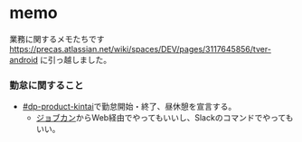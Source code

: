 # memo
業務に関するメモたちです
https://precas.atlassian.net/wiki/spaces/DEV/pages/3117645856/tver-android に引っ越しました。

### 勤怠に関すること
- [#dp-product-kintai](https://tver.enterprise.slack.com/archives/C01861ZEU4T)で勤怠開始・終了、昼休憩を宣言する。
  - [ジョブカン](https://ssl.jobcan.jp/employee)からWeb経由でやってもいいし、Slackのコマンドでやってもいい。
